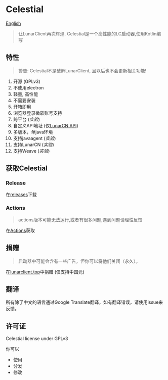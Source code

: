 # Celestial

[English](./README.md)

> 让LunarClient再次辉煌. Celestial是一个高性能的LC启动器,使用Kotlin编写

## 特性

> 警告: Celestial不是破解LunarClient, 且以后也不会更新相关功能!

1. 开源 (GPLv3)
2. 不使用electron
3. 轻量, 高性能
4. 不需要安装
5. 开箱即用
6. 浏览器登录微软账号支持
7. 跨平台 (*实验*)
8. 自定义API地址 (仅[LunarCN API](https://github.com/CubeWhyMC/website))
9. 多版本，单java环境
10. 支持javaagent (*实验*)
11. 支持LunarCN (*实验*)
12. 支持Weave (*实验*)

## 获取Celestial
### Release
在[releases](https://github.com/cubewhy/celestial/releases)下载

### Actions

> actions版本可能无法运行,或者有很多问题,遇到问题请理性反馈

在[Actions](https://github.com/cubewhy/celestial/actions)获取


## 捐赠

> 启动器中可能会含有一些广告，但你可以将他们关闭（永久）。

在[lunarclient.top](https://www.lunarclient.top/donate)中捐赠 (仅支持中国元)

## 翻译

所有除了中文的语言通过Google Translate翻译，如有翻译错误，请使用issue来反馈。

## 许可证

Celestial license under GPLv3

你可以

- 使用
- 分发
- 修改
